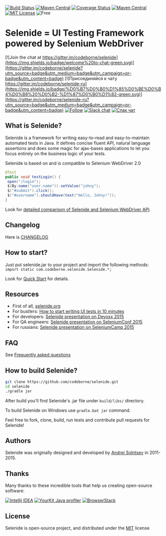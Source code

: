 [![Build Status](https://travis-ci.org/codeborne/selenide.svg?branch=master)](https://travis-ci.org/codeborne/selenide)
[![Maven Central](https://maven-badges.herokuapp.com/maven-central/com.codeborne/selenide/badge.svg)](https://maven-badges.herokuapp.com/maven-central/com.codeborne/selenide)
[![Coverage Status](https://coveralls.io/repos/codeborne/selenide/badge.svg?branch=master&service=github)](https://coveralls.io/github/codeborne/selenide?branch=master)
[![Maven Central](https://maven-badges.herokuapp.com/maven-central/com.codeborne/selenide/badge.svg?style=flat)](https://maven-badges.herokuapp.com/maven-central/com.codeborne/selenide)
[![MIT License](http://img.shields.io/badge/license-MIT-green.svg)](https://github.com/codeborne/selenide/blob/master/LICENSE)
![Free](https://img.shields.io/badge/free-open--source-green.svg)

# Selenide = UI Testing Framework powered by Selenium WebDriver

[![Join the chat at https://gitter.im/codeborne/selenide](https://img.shields.io/badge/welcome%20to-chat-green.svg)](https://gitter.im/codeborne/selenide?utm_source=badge&utm_medium=badge&utm_campaign=pr-badge&utm_content=badge)
[![Присоединяйся к чату https://gitter.im/codeborne/selenide-ru](https://img.shields.io/badge/%D0%B7%D0%B0%D1%85%D0%BE%D0%B4%D0%B8%20%D0%B2-%D1%87%D0%B0%D1%82-green.svg)](https://gitter.im/codeborne/selenide-ru?utm_source=badge&utm_medium=badge&utm_campaign=pr-badge&utm_content=badge)
[![Follow](https://img.shields.io/twitter/follow/jselenide.svg?style=social&label=Follow)](https://twitter.com/jselenide)
[![Slack chat](https://img.shields.io/badge/slack-chat-yellow.svg)](https://selenide.slack.com/)
[![Слак чат](https://img.shields.io/badge/слак-чат-yellow.svg)](https://softwaretesters.slack.com/messages/selenide_ru)

## What is Selenide?
Selenide is a framework for writing easy-to-read and easy-to-maintain automated tests in Java.
It defines concise fluent API, natural language assertions and does some magic for ajax-bases applications to let you focus entirely on the business logic of your tests.

Selenide is based on and is compatible to Selenium WebDriver 2.0

```java
@Test
public void testLogin() {
 open("/login");
 $(By.name("user.name")).setValue("johny");
 $("#submit").click();
 $("#username").shouldHave(text("Hello, Johny!"));
}
```

Look for [detailed comparison of Selenide and Selenium WebDriver API](https://github.com/codeborne/selenide/wiki/Selenide-vs-Selenium).

## Changelog
Here is [CHANGELOG](https://github.com/codeborne/selenide/blob/master/CHANGELOG)


## How to start?
Just put selenide.jar to your project and import the following methods: `import static com.codeborne.selenide.Selenide.*;`

Look for [Quick Start](https://github.com/codeborne/selenide/wiki/Quick-Start) for details.


## Resources
* First of all, [selenide.org](http://selenide.org)
* For bustlers: [How to start writing UI tests in 10 minutes](http://selenide.org/2014/10/01/how-to-start-writing-ui-tests/)
* For developers: [Selenide presentation on Devoxx 2015](http://selenide.org/2015/11/13/selenide-on-devoxx/)
* For QA engineers: [Selenide presentation on SeleniumConf 2015](http://selenide.org/2015/09/23/selenide-on-seleniumconf/)
* For russians: [Selenide presentation on SeleniumCamp 2015](http://seleniumcamp.com/materials/good-short-test/)

## FAQ
See [Frequently asked questions](http://selenide.org/faq.html)

## How to build Selenide?

```bash
git clone https://github.com/codeborne/selenide.git
cd selenide
./gradle jar
```
After build you'll find Selenide's .jar file under `build/libs/` directory.

To build Selenide on Windows use `gradle.bat jar` command.

Feel free to fork, clone, build, run tests and contribute pull requests for Selenide!

## Authors

Selenide was originally designed and developed by [Andrei Solntsev](http://asolntsev.github.io/) in 2011-2015.

## Thanks

Many thanks to these incredible tools that help us creating open-source software:

[![Intellij IDEA](https://cloud.google.com/tools/images/icon_IntelliJIDEA.png)](http://www.jetbrains.com/idea) [![YourKit Java profiler](http://selenide.org/images/yourkit.png)](https://www.yourkit.com/features/)
 [![BrowserStack](https://www.browserstack.com/images/mail/browserstack-logo-footer.png)](https://www.browserstack.com)

## License
Selenide is open-source project, and distributed under the [MIT](http://choosealicense.com/licenses/mit/) license
